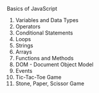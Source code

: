 Basics of JavaScript
1) Variables and Data Types
2) Operators
3) Conditional Statements
4) Loops
5) Strings
6) Arrays
7) Functions and Methods
8) DOM - Document Object Model
9) Events
10) Tic-Tac-Toe Game
11) Stone, Paper, Scissor Game
